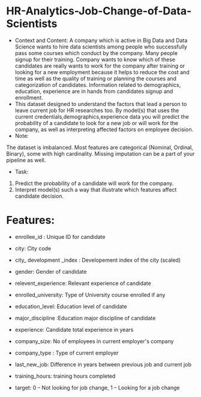 # HR-Analytics-Job-Change-of-Data-Scientists
- Context and Content: 
A company which is active in Big Data and Data Science wants to hire data scientists among people who successfully pass some courses which conduct by the company. Many people signup for their training. Company wants to know which of these candidates are really wants to work for the company after training or looking for a new employment because it helps to reduce the cost and time as well as the quality of training or planning the courses and categorization of candidates. Information related to demographics, education, experience are in hands from candidates signup and enrollment.
- This dataset designed to understand the factors that lead a person to leave current job for HR researches too. By model(s) that uses the current credentials,demographics,experience data you will predict the probability of a candidate to look for a new job or will work for the company, as well as interpreting affected factors on employee decision.
- Note:

The dataset is imbalanced.
Most features are categorical (Nominal, Ordinal, Binary), some with high cardinality.
Missing imputation can be a part of your pipeline as well.
- Task:
1. Predict the probability of a candidate will work for the company.
2. Interpret model(s) such a way that illustrate which features affect candidate decision.

# Features:

- enrollee_id : Unique ID for candidate

- city: City code

- city_ development _index : Developement index of the city (scaled)

- gender: Gender of candidate

- relevent_experience: Relevant experience of candidate

- enrolled_university: Type of University course enrolled if any

- education_level: Education level of candidate

- major_discipline :Education major discipline of candidate

- experience: Candidate total experience in years

- company_size: No of employees in current employer's company

- company_type : Type of current employer

- last_new_job: Difference in years between previous job and current job

- training_hours: training hours completed

- target: 0 – Not looking for job change, 1 – Looking for a job change
